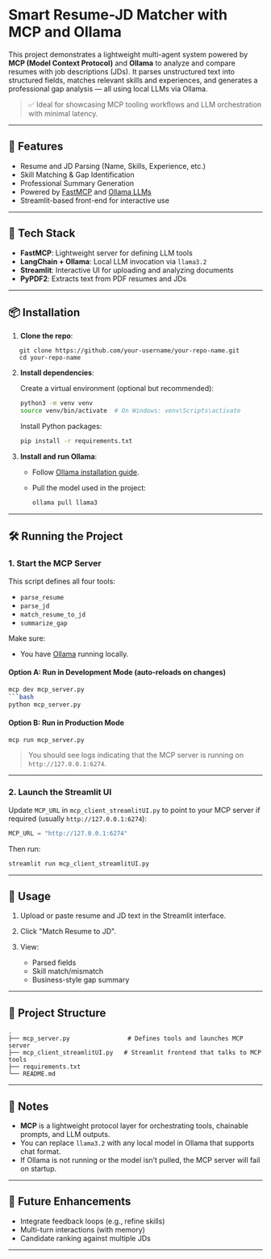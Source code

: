 
# Smart Resume-JD Matcher with MCP and Ollama

This project demonstrates a lightweight multi-agent system powered by **MCP (Model Context Protocol)** and **Ollama** to analyze and compare resumes with job descriptions (JDs). It parses unstructured text into structured fields, matches relevant skills and experiences, and generates a professional gap analysis — all using local LLMs via Ollama.

> ✅ Ideal for showcasing MCP tooling workflows and LLM orchestration with minimal latency.

---

## 🚀 Features

- Resume and JD Parsing (Name, Skills, Experience, etc.)
- Skill Matching & Gap Identification
- Professional Summary Generation
- Powered by [FastMCP](https://pypi.org/project/fastmcp/) and [Ollama LLMs](https://ollama.com/)
- Streamlit-based front-end for interactive use

---

## 🧩 Tech Stack

- **FastMCP**: Lightweight server for defining LLM tools
- **LangChain + Ollama**: Local LLM invocation via `llama3.2`
- **Streamlit**: Interactive UI for uploading and analyzing documents
- **PyPDF2**: Extracts text from PDF resumes and JDs

---

## 📦 Installation

1. **Clone the repo**:

```
   git clone https://github.com/your-username/your-repo-name.git
   cd your-repo-name
```

2. **Install dependencies**:

   Create a virtual environment (optional but recommended):

   ```bash
   python3 -m venv venv
   source venv/bin/activate  # On Windows: venv\Scripts\activate
   ```

   Install Python packages:

   ```bash
   pip install -r requirements.txt
   ```

3. **Install and run Ollama**:

   * Follow [Ollama installation guide](https://ollama.com/download).
   * Pull the model used in the project:

     ```bash
     ollama pull llama3
     ```

---

## 🛠️ Running the Project

### 1. Start the MCP Server

This script defines all four tools:

* `parse_resume`
* `parse_jd`
* `match_resume_to_jd`
* `summarize_gap`

Make sure:
- You have [Ollama](https://ollama.com) running locally.


#### Option A: Run in Development Mode (auto-reloads on changes)
```bash
mcp dev mcp_server.py
```bash
python mcp_server.py
```
####  Option B: Run in Production Mode
```bash
mcp run mcp_server.py
```

> You should see logs indicating that the MCP server is running on `http://127.0.0.1:6274`.

---

### 2. Launch the Streamlit UI

Update `MCP_URL` in `mcp_client_streamlitUI.py` to point to your MCP server if required (usually `http://127.0.0.1:6274`):

```python
MCP_URL = "http://127.0.0.1:6274"
```

Then run:

```bash
streamlit run mcp_client_streamlitUI.py
```

---

## 🧪 Usage

1. Upload or paste resume and JD text in the Streamlit interface.
2. Click "Match Resume to JD".
3. View:

   * Parsed fields
   * Skill match/mismatch
   * Business-style gap summary

---

## 📁 Project Structure

```
.
├── mcp_server.py                # Defines tools and launches MCP server
├── mcp_client_streamlitUI.py   # Streamlit frontend that talks to MCP tools
├── requirements.txt
└── README.md
```

---

## 📌 Notes

* **MCP** is a lightweight protocol layer for orchestrating tools, chainable prompts, and LLM outputs.
* You can replace `llama3.2` with any local model in Ollama that supports chat format.
* If Ollama is not running or the model isn’t pulled, the MCP server will fail on startup.

---

## 🧠 Future Enhancements

* Integrate feedback loops (e.g., refine skills)
* Multi-turn interactions (with memory)
* Candidate ranking against multiple JDs

---


